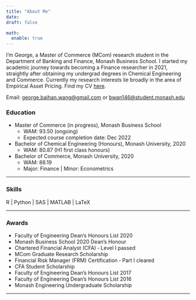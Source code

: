 ```yaml
---
title: "About Me"
date: 
draft: false

math:
  enable: true
---
```


I’m George, a Master of Commerce (MCom) research student in the Department of Banking and Finance, Monash Business School. I started my academic journey towards becoming a Finance researcher in 2021, straightly after obtaining my undergrad degrees in Chemical Engineering and Commerce. Currently my research interests lie broadly in the area of Empirical Asset Pricing. Find my CV <a href="GeorgeWang-CV.pdf">here</a>.

Email: george.baihan.wang@gmail.com  or  bwan146@student.monash.edu


### Education
* Master of Commerce (in progress), Monash Business School
  - WAM: 93.50 (ongoing)
  - Expected course completion date: Dec 2022
* Bachelor of Chemical Engineering (Honours), Monash University, 2020
  - WAM: 80.87 (H1 first class honours)
* Bachelor of Commerce, Monash University, 2020
  - WAM: 88.19
  - Major: Finance | Minor: Econometrics 
  
--------------------
### Skills
R | Python | SAS | MATLAB | LaTeX

-----------------
### Awards
* Faculty of Engineering Dean’s Honours List 2020
* Monash Business School 2020 Dean’s Honour
* Chartered Financial Analyst (CFA) ‑ Level I passed
* MCom Graduate Research Scholarship
* Financial Risk Manager (FRM) Certification ‑ Part I cleared
* CFA Student Scholarship
* Faculty of Engineering Dean’s Honours List 2017
* Faculty of Engineering Dean’s Honours List 2016
* Monash Engineering Undergraduate Scholarship


----------------
